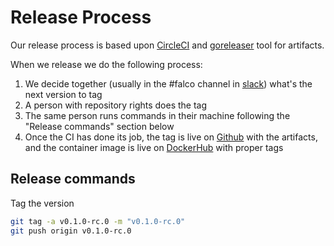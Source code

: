 # Release Process

Our release process is based upon [CircleCI](https://app.circleci.com/pipelines/github/falcosecurity/driverkit) and [goreleaser](https://github.com/goreleaser/goreleaser) tool for artifacts.

When we release we do the following process:

1. We decide together (usually in the #falco channel in [slack](https://sysdig.slack.com)) what's the next version to tag
2. A person with repository rights does the tag
3. The same person runs commands in their machine following the "Release commands" section below
4. Once the CI has done its job, the tag is live on [Github](https://github.com/falcosecurity/driverkit/releases) with the artifacts, and the container image is live on [DockerHub](https://hub.docker.com/r/falcosecurity/driverkit) with proper tags

## Release commands

Tag the version

```bash
git tag -a v0.1.0-rc.0 -m "v0.1.0-rc.0"
git push origin v0.1.0-rc.0
```